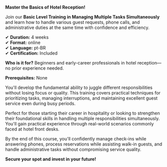 **Master the Basics of Hotel Reception!**

Join our **Basic Level Training in Managing Multiple Tasks Simultaneously** and learn how to handle various guest requests, phone calls, and administrative duties at the same time with confidence and efficiency.

✔ **Duration:** 4 weeks  
✔ **Format:** online  
✔ **Language:** pt-BR  
✔ **Certification:** Included

**Who is it for?** Beginners and early-career professionals in hotel reception—no prior experience needed.

**Prerequisites:** None

You'll develop the fundamental ability to juggle different responsibilities without losing focus or quality. This training covers practical techniques for prioritizing tasks, managing interruptions, and maintaining excellent guest service even during busy periods.

Perfect for those starting their career in hospitality or looking to strengthen their foundational skills in handling multiple responsibilities simultaneously. You'll gain practical experience through real-world scenarios commonly faced at hotel front desks.

By the end of this course, you'll confidently manage check-ins while answering phones, process reservations while assisting walk-in guests, and handle administrative tasks without compromising service quality.

**Secure your spot and invest in your future!**